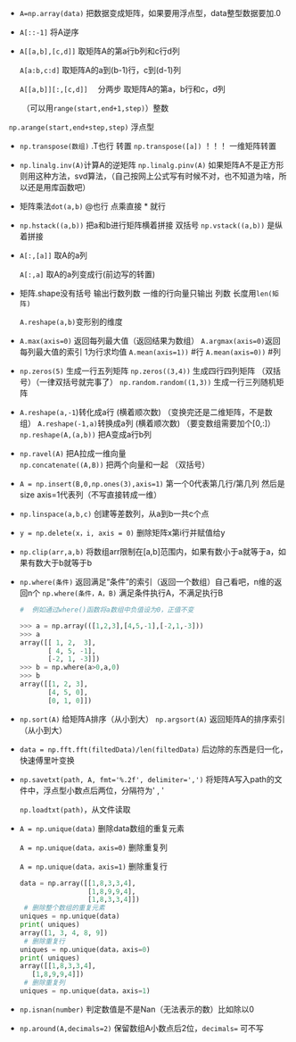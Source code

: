 - `A=np.array(data)`	把数据变成矩阵，如果要用浮点型，data整型数据要加.0

  

- `A[::-1]` 将A逆序

  

- `A[[a,b],[c,d]]`	  取矩阵A的第a行b列和c行d列

  `A[a:b,c:d]`  取矩阵A的a到(b-1)行，c到(d-1)列

  `A[[a,b]][:,[c,d]]  `       分两步         取矩阵A的第a，b行和c，d列 
  
  ​                                           （可以用`range(start,end+1,step)`）整数    

​                                                          `np.arange(start,end+step,step)` 浮点型



- `np.transpose(数组)`	 .T也行	转置
  `np.transpose([a])`      ！！！ 一维矩阵转置

  
  
- `np.linalg.inv(A)`计算A的逆矩阵
  `np.linalg.pinv(A)` 如果矩阵A不是正方形则用这种方法，svd算法，（自己按网上公式写有时候不对，也不知道为啥，所以还是用库函数吧）

  
  
- 矩阵乘法`dot(a,b)`  @也行
  点乘直接 * 就行

  
  
- `np.hstack((a,b))`   把a和b进行矩阵横着拼接 双括号
  `np.vstack((a,b))`   是纵着拼接

  
  
- `A[:,[a]]` 取A的a列 

  `A[:,a]`   取A的a列变成行(前边写的转置)

  

- 矩阵.shape没有括号 输出行数列数    一维的行向量只输出 列数 长度用`len(矩阵)`

  `A.reshape(a,b)`变形别的维度

  

- `A.max(axis=0)` 返回每列最大值（返回结果为数组）
`A.argmax(axis=0)`返回每列最大值的索引  1为行求均值
`A.mean(axis=1))` #行
`A.mean(axis=0))` #列
  
  
  
- `np.zeros(5)` 生成一行五列矩阵 
`np.zeros((3,4))` 生成四行四列矩阵 （双括号）（一律双括号就完事了）
`np.random.random((1,3))`  生成一行三列随机矩阵

  

- `A.reshape(a,-1`)转化成a行          (横着顺次数)  （变换完还是二维矩阵，不是数组）
  `A.reshape(-1,a)`转换成a列          (横着顺次数)     （要变数组需要加个[0,:]）
  `np.reshape(A,(a,b))`  把A变成a行b列

  
  
- `np.ravel(A)`   把A拉成一维向量   
  `np.concatenate((A,B))`  把两个向量和一起    （双括号）

  
  
- `A = np.insert(B,0,np.ones(3),axis=1)`   第一个0代表第几行/第几列   然后是size  axis=1代表列（不写直接转成一维）

  

- `np.linspace(a,b,c)`   创建等差数列，从a到b一共c个点

  

- `y = np.delete(x，i, axis = 0)`    删除矩阵x第i行并赋值给y

  

- `np.clip(arr,a,b)` 将数组arr限制在[a,b]范围内，如果有数小于a就等于a，如果有数大于b就等于b

  

- `np.where(条件)`   返回满足“条件”的索引（返回一个数组）自己看吧，n维的返回n个
  `np.where(条件，A，B)`   满足条件执行A，不满足执行B

  ```python
  #  例如通过where()函数将a数组中负值设为0，正值不变
  
  >>> a = np.array(([1,2,3],[4,5,-1],[-2,1,-3]))
  >>> a 
  array([[ 1, 2,  3],
         [ 4, 5, -1],
         [-2, 1, -3]])
  >>> b = np.where(a>0,a,0)
  >>> b
  array([[1, 2, 3],
         [4, 5, 0],
         [0, 1, 0]])
  ```
  
  
  
- `np.sort(A)` 给矩阵A排序（从小到大）
  `np.argsort(A)` 返回矩阵A的排序索引（从小到大）

  
  
- `data = np.fft.fft(filtedData)/len(filtedData)`   后边除的东西是归一化，快速傅里叶变换

  

- `np.savetxt(path, A, fmt='%.2f', delimiter=',')` 将矩阵A写入path的文件中，浮点型小数点后两位，分隔符为' , '

  `np.loadtxt(path)`，从文件读取



- `A = np.unique(data)`    删除data数组的重复元素

  `A = np.unique(data，axis=0)`   删除重复列 

  `A = np.unique(data，axis=1)`    删除重复行

  ```python
  data = np.array([[1,8,3,3,4],
                   [1,8,9,9,4],
                   [1,8,3,3,4]])
   # 删除整个数组的重复元素      
  uniques = np.unique(data)
  print( uniques)
  array([1, 3, 4, 8, 9])
   # 删除重复行      
  uniques = np.unique(data，axis=0)
  print( uniques)
  array([[1,8,3,3,4],
  	 [1,8,9,9,4]])
   # 删除重复列
  uniques = np.unique(data，axis=1)
  ```

  
  
- `np.isnan(number)`   判定数值是不是Nan（无法表示的数）比如除以0

  

- `np.around(A,decimals=2)`     保留数组A小数点后2位，`decimals=` 可不写